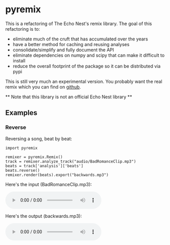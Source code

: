 # pyremix

This is a refactoring of The Echo Nest's remix library. The goal of this refactoring is to:

 - eliminate much of the cruft that has accumulated over the years
 - have a better method for caching and reusing analyses
 - consolidate/simplify and fully document the API
 - eliminate dependencies on numpy and scipy that can make it difficult to install
 - reduce the overall footprint of the package so it can be distributed via pypi
 
This is still very much an experimental version. You probably want the real remix
which you can find on [github](http://echonest.github.io/remix/). 

** Note that this library is not an official Echo Nest library **
 
## Examples

### Reverse

Reversing a song, beat by beat:

	import pyremix
	
    remixer = pyremix.Remix()
    track = remixer.analyze_track("audio/BadRomanceClip.mp3")
    beats = track['analysis']['beats']
    beats.reverse()
    remixer.render(beats).export("backwards.mp3")
    
Here's the input (BadRomanceClip.mp3): 

<audio src="http://static.echonest.com/pyremix/audio/BadRomanceClip.mp3" controls/>. 

Here's the output (backwards.mp3):

<audio src="http://static.echonest.com/pyremix/audio/backwards.mp3" controls/> 
    
    
### One

Here's the classic 'one.py' that makes a new song that consists of just the first beats of every bar of the source song.

    import pyremix

    def one(inpath, outpath):
        remixer = pyremix.Remix()
        track = remixer.analyze_track(inpath)
        
        beats = []
        for i, beat in enumerate(track['analysis']['beats']):
            if beat['index_in_parent'] == 0:
                beats.append(beat)
        remixer.render(beats).export(outpath)

More examples can be found in the [examples](https://github.com/plamere/pyremix/tree/master/examples) directory in the Github repository.

Here's some sample output (beat1_romance.mp3):

<audio src="http://static.echonest.com/pyremix/audio/beat1_romance.mp3" controls/> 

### Blip

In this example, we add a blip to every bar, beat or tatum:

	import pyremix
    remixer = pyremix.Remix()

	type = 'beats' # could be 'bars', 'sections', 'tatums' or 'segments'
    track = remixer.analyze_track(inpath)
    blip =  remixer.q_from_file("examples/sounds/blip_high.wav", "wav")
    song = []
    for q in track['analysis'][type]:
        song.append(remixer.q_combine(q, blip))
    remixer.render(song).export(outpath)

Example output:
    
<audio src="http://static.echonest.com/pyremix/audio/blip_romance.mp3" controls/> 

## Documentation

See the [Full API documentation](http://static.echonest.com/pyremix/docs/pyremix.html)

## Caching
pyremix keeps a local cache of track analyses. This eliminates the need for pyremix to re-upload audio.  By default the cache is kept in ~/.remix-cache            
## Dependencies
pyremix depends on the following libraries

 - [pyen](https://github.com/plamere/pyen) - a simple, thin, un-opinionated python client for The Echo Nest API 
 - [pydub](https://github.com/jiaaro/pydub/) - Manipulate audio with a simple and easy high level interface 
 
 
## TODO
There's still lots to do:

  - Add DIRAC support for time stretching and pitch shifting
  - Fill out the examples to include all examples from remix
  - Improve the docs
 
 